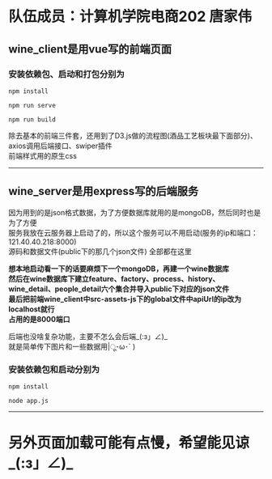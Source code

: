 # 队伍成员：计算机学院电商202 唐家伟

## wine_client是用vue写的前端页面

### 安装依赖包、启动和打包分别为
```
npm install
```
```
npm run serve
```
```
npm run build
```
除去基本的前端三件套，还用到了D3.js做的流程图(酒品工艺板块最下面部分)、axios调用后端接口、swiper插件  
前端样式用的原生css


--------------------------------------------------------------------------------------------------


## wine_server是用express写的后端服务

因为用到的是json格式数据，为了方便数据库就用的是mongoDB，然后同时也是为了方便  
服务我放在云服务器上启动了的，所以这个服务可以不用启动(服务的ip和端口：121.40.40.218:8000)  
源码和数据文件(public下的那几个json文件) 全部都在这里  

**想本地启动看一下的话要麻烦下一个mongoDB，再建一个wine数据库  
然后在wine数据库下建立feature、factory、process、history、wine_detail、people_detail六个集合并导入public下对应的json文件  
最后把前端wine_client中src-assets-js下的global文件中apiUrl的ip改为localhost就行    
占用的是8000端口**  

后端也没啥复杂功能，主要不怎么会后端_(:з」∠)_     
就是简单传下图片和一些数据用|ू･ω･` )  

### 安装依赖包和启动分别为
```
npm install
```
```
node app.js
```
--------------------------------------------------------------------------------------------------

# 另外页面加载可能有点慢，希望能见谅_(:з」∠)_
